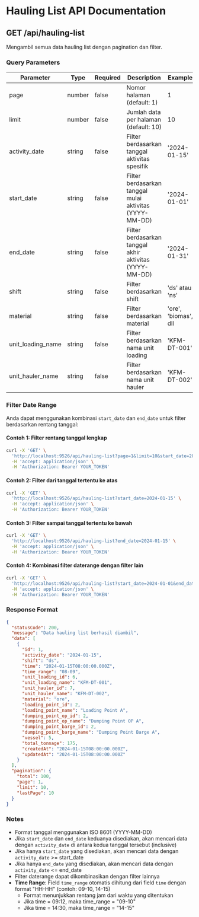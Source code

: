 # Hauling List API Documentation

## GET /api/hauling-list

Mengambil semua data hauling list dengan pagination dan filter.

### Query Parameters

| Parameter | Type | Required | Description | Example |
|-----------|------|----------|-------------|---------|
| page | number | false | Nomor halaman (default: 1) | 1 |
| limit | number | false | Jumlah data per halaman (default: 10) | 10 |
| activity_date | string | false | Filter berdasarkan tanggal aktivitas spesifik | '2024-01-15' |
| start_date | string | false | Filter berdasarkan tanggal mulai aktivitas (YYYY-MM-DD) | '2024-01-01' |
| end_date | string | false | Filter berdasarkan tanggal akhir aktivitas (YYYY-MM-DD) | '2024-01-31' |
| shift | string | false | Filter berdasarkan shift | 'ds' atau 'ns' |
| material | string | false | Filter berdasarkan material | 'ore', 'biomas', dll |
| unit_loading_name | string | false | Filter berdasarkan nama unit loading | 'KFM-DT-001' |
| unit_hauler_name | string | false | Filter berdasarkan nama unit hauler | 'KFM-DT-002' |

### Filter Date Range

Anda dapat menggunakan kombinasi `start_date` dan `end_date` untuk filter berdasarkan rentang tanggal:

#### Contoh 1: Filter rentang tanggal lengkap
```bash
curl -X 'GET' \
  'http://localhost:9526/api/hauling-list?page=1&limit=10&start_date=2024-01-01&end_date=2024-01-31' \
  -H 'accept: application/json' \
  -H 'Authorization: Bearer YOUR_TOKEN'
```

#### Contoh 2: Filter dari tanggal tertentu ke atas
```bash
curl -X 'GET' \
  'http://localhost:9526/api/hauling-list?start_date=2024-01-15' \
  -H 'accept: application/json' \
  -H 'Authorization: Bearer YOUR_TOKEN'
```

#### Contoh 3: Filter sampai tanggal tertentu ke bawah
```bash
curl -X 'GET' \
  'http://localhost:9526/api/hauling-list?end_date=2024-01-15' \
  -H 'accept: application/json' \
  -H 'Authorization: Bearer YOUR_TOKEN'
```

#### Contoh 4: Kombinasi filter daterange dengan filter lain
```bash
curl -X 'GET' \
  'http://localhost:9526/api/hauling-list?start_date=2024-01-01&end_date=2024-01-31&material=ore&shift=ds' \
  -H 'accept: application/json' \
  -H 'Authorization: Bearer YOUR_TOKEN'
```

### Response Format

```json
{
  "statusCode": 200,
  "message": "Data hauling list berhasil diambil",
  "data": [
    {
      "id": 1,
      "activity_date": "2024-01-15",
      "shift": "ds",
      "time": "2024-01-15T08:00:00.000Z",
      "time_range": "08-09",
      "unit_loading_id": 6,
      "unit_loading_name": "KFM-DT-001",
      "unit_hauler_id": 7,
      "unit_hauler_name": "KFM-DT-002",
      "material": "ore",
      "loading_point_id": 2,
      "loading_point_name": "Loading Point A",
      "dumping_point_op_id": 2,
      "dumping_point_op_name": "Dumping Point OP A",
      "dumping_point_barge_id": 2,
      "dumping_point_barge_name": "Dumping Point Barge A",
      "vessel": 5,
      "total_tonnage": 175,
      "createdAt": "2024-01-15T08:00:00.000Z",
      "updatedAt": "2024-01-15T08:00:00.000Z"
    }
  ],
  "pagination": {
    "total": 100,
    "page": 1,
    "limit": 10,
    "lastPage": 10
  }
}
```

### Notes

- Format tanggal menggunakan ISO 8601 (YYYY-MM-DD)
- Jika `start_date` dan `end_date` keduanya disediakan, akan mencari data dengan `activity_date` di antara kedua tanggal tersebut (inclusive)
- Jika hanya `start_date` yang disediakan, akan mencari data dengan `activity_date` >= start_date
- Jika hanya `end_date` yang disediakan, akan mencari data dengan `activity_date` <= end_date
- Filter daterange dapat dikombinasikan dengan filter lainnya
- **Time Range**: Field `time_range` otomatis dihitung dari field `time` dengan format "HH-HH" (contoh: 09-10, 14-15)
  - Format menunjukkan rentang jam dari waktu yang ditentukan
  - Jika time = 09:12, maka time_range = "09-10"
  - Jika time = 14:30, maka time_range = "14-15"
